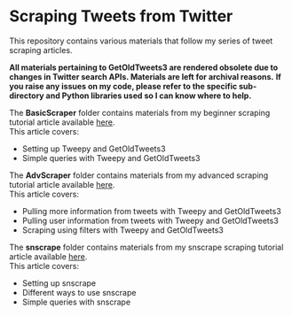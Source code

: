 # Scraping Tweets from Twitter
This repository contains various materials that follow my series of tweet scraping articles.

<b>All materials pertaining to GetOldTweets3 are rendered obsolete due to changes in Twitter search APIs. Materials are left for archival reasons.</b>
<b>If you raise any issues on my code, please refer to the specific sub-directory and Python libraries used so I can know where to help.</b>

The <b>BasicScraper</b> folder contains materials from my beginner scraping tutorial article available [here](https://towardsdatascience.com/how-to-scrape-tweets-from-twitter-59287e20f0f1 "written article").  
This article covers:
* Setting up Tweepy and GetOldTweets3
* Simple queries with Tweepy and GetOldTweets3

The <b>AdvScraper</b> folder contains materials from my advanced scraping tutorial article available [here](https://towardsdatascience.com/how-to-scrape-more-information-from-tweets-on-twitter-44fd540b8a1f "written article").  
This article covers:
* Pulling more information from tweets with Tweepy and GetOldTweets3
* Pulling user information from tweets with Tweepy and GetOldTweets3
* Scraping using filters with Tweepy and GetOldTweets3

The <b>snscrape</b> folder contains materials from my snscrape scraping tutorial article available [here](https://medium.com/better-programming/how-to-scrape-tweets-with-snscrape-90124ed006af).  
This article covers:
* Setting up snscrape
* Different ways to use snscrape
* Simple queries with snscrape
